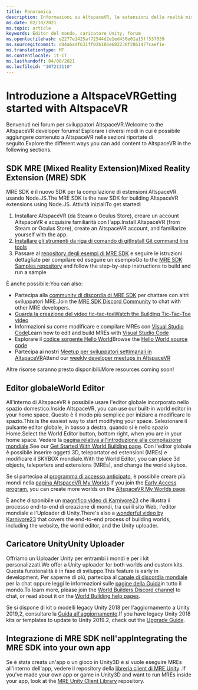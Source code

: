 ```yaml
---
title: Panoramica
description: Informazioni su AltspaceVR, le estensioni della realtà mista, l'editor mondiale e come ottenere assistenza durante lo sviluppo.
ms.date: 02/10/2021
ms.topic: article
keywords: Editor del mondo, caricatore Unity, forum
ms.openlocfilehash: e2277e1425af72544d2e1ed450e01a15ff537039
ms.sourcegitcommit: d84a6adf631ff02b106e682238f2861477caef1e
ms.translationtype: MT
ms.contentlocale: it-IT
ms.lasthandoff: 04/08/2021
ms.locfileid: "107213110"
---
```

# <a name="getting-started-with-altspacevr"></a><span data-ttu-id="ebcf9-104">Introduzione a AltspaceVR</span><span class="sxs-lookup"><span data-stu-id="ebcf9-104">Getting started with AltspaceVR</span></span>

<span data-ttu-id="ebcf9-105">Benvenuti nei forum per sviluppatori AltspaceVR.</span><span class="sxs-lookup"><span data-stu-id="ebcf9-105">Welcome to the AltspaceVR developer forums!</span></span> <span data-ttu-id="ebcf9-106">Esplorare i diversi modi in cui è possibile aggiungere contenuto a AltspaceVR nelle sezioni riportate di seguito.</span><span class="sxs-lookup"><span data-stu-id="ebcf9-106">Explore the different ways you can add content to AltspaceVR in the following sections.</span></span>

## <a name="mixed-reality-extension-mre-sdk"></a><span data-ttu-id="ebcf9-107">SDK MRE (Mixed Reality Extension)</span><span class="sxs-lookup"><span data-stu-id="ebcf9-107">Mixed Reality Extension (MRE) SDK</span></span>

<span data-ttu-id="ebcf9-108">MRE SDK è il nuovo SDK per la compilazione di estensioni AltspaceVR usando Node.JS.</span><span class="sxs-lookup"><span data-stu-id="ebcf9-108">The MRE SDK is the new SDK for building AltspaceVR extensions using Node.JS.</span></span> <span data-ttu-id="ebcf9-109">Attività iniziali</span><span class="sxs-lookup"><span data-stu-id="ebcf9-109">To get started:</span></span>

1. <span data-ttu-id="ebcf9-110">Installare AltspaceVR (da Steam o Oculus Store), creare un account AltspaceVR e acquisire familiarità con l'app.</span><span class="sxs-lookup"><span data-stu-id="ebcf9-110">Install AltspaceVR (from Steam or Oculus Store), create an AltspaceVR account, and familiarize yourself with the app.</span></span>
2. [<span data-ttu-id="ebcf9-111">Installare gli strumenti da riga di comando di git</span><span class="sxs-lookup"><span data-stu-id="ebcf9-111">Install Git command line tools</span></span>](https://git-scm.com/book/en/v2/Getting-Started-Installing-Git)
3. <span data-ttu-id="ebcf9-112">Passare al [repository degli esempi di MRE SDK](https://github.com/Microsoft/mixed-reality-extension-sdk-samples) e seguire le istruzioni dettagliate per compilare ed eseguire un esempio</span><span class="sxs-lookup"><span data-stu-id="ebcf9-112">Go to the [MRE SDK Samples repository](https://github.com/Microsoft/mixed-reality-extension-sdk-samples) and follow the step-by-step instructions to build and run a sample</span></span>

<span data-ttu-id="ebcf9-113">È anche possibile:</span><span class="sxs-lookup"><span data-stu-id="ebcf9-113">You can also:</span></span>

* <span data-ttu-id="ebcf9-114">Partecipa alla [community di discordia di MRE SDK](https://discord.com/invite/xyBcQec) per chattare con altri sviluppatori MRE.</span><span class="sxs-lookup"><span data-stu-id="ebcf9-114">Join the [MRE SDK Discord Community](https://discord.com/invite/xyBcQec) to chat with other MRE developers.</span></span>
* [<span data-ttu-id="ebcf9-115">Guarda la creazione del video tic-tac-toe</span><span class="sxs-lookup"><span data-stu-id="ebcf9-115">Watch the Building Tic-Tac-Toe video</span></span>](https://www.youtube.com/watch?v=DQHrdK9JSXI&ab_channel=AltspaceVR)
* <span data-ttu-id="ebcf9-116">Informazioni su come modificare e compilare MREs con [Visual Studio Code](https://github.com/Microsoft/mixed-reality-extension-sdk#using-visual-studio-code)</span><span class="sxs-lookup"><span data-stu-id="ebcf9-116">Learn how to edit and build MREs with [Visual Studio Code](https://github.com/Microsoft/mixed-reality-extension-sdk#using-visual-studio-code)</span></span>
* <span data-ttu-id="ebcf9-117">Esplorare il [codice sorgente Hello World](https://github.com/Microsoft/mixed-reality-extension-sdk-samples/tree/master/samples/hello-world)</span><span class="sxs-lookup"><span data-stu-id="ebcf9-117">Browse the [Hello World source code](https://github.com/Microsoft/mixed-reality-extension-sdk-samples/tree/master/samples/hello-world)</span></span>
* <span data-ttu-id="ebcf9-118">Partecipa ai nostri [Meetup per sviluppatori settimanali in AltspaceVR](https://account.altvr.com/channels/sdk)</span><span class="sxs-lookup"><span data-stu-id="ebcf9-118">Attend our [weekly developer meetups in AltspaceVR](https://account.altvr.com/channels/sdk)</span></span>

<span data-ttu-id="ebcf9-119">Altre risorse saranno presto disponibili.</span><span class="sxs-lookup"><span data-stu-id="ebcf9-119">More resources coming soon!</span></span>

## <a name="world-editor"></a><span data-ttu-id="ebcf9-120">Editor globale</span><span class="sxs-lookup"><span data-stu-id="ebcf9-120">World Editor</span></span>

<span data-ttu-id="ebcf9-121">All'interno di AltspaceVR è possibile usare l'editor globale incorporato nello spazio domestico.</span><span class="sxs-lookup"><span data-stu-id="ebcf9-121">Inside AltspaceVR, you can use our built-in world editor in your home space.</span></span> <span data-ttu-id="ebcf9-122">Questo è il modo più semplice per iniziare a modificare lo spazio.</span><span class="sxs-lookup"><span data-stu-id="ebcf9-122">This is the easiest way to start modifying your space.</span></span> <span data-ttu-id="ebcf9-123">Selezionare il pulsante editor globale, in basso a destra, quando si è nello spazio Home.</span><span class="sxs-lookup"><span data-stu-id="ebcf9-123">Select the World Editor button, bottom right, when you are in your home space.</span></span> <span data-ttu-id="ebcf9-124">Vedere la [pagina relativa all'introduzione alla compilazione mondiale](../world-building/world-building-getting-started.md).</span><span class="sxs-lookup"><span data-stu-id="ebcf9-124">See our [Get Started With World Building page](../world-building/world-building-getting-started.md).</span></span> <span data-ttu-id="ebcf9-125">Con l'editor globale è possibile inserire oggetti 3D, teleportator ed estensioni (MREs) e modificare il SKYBOX mondiale.</span><span class="sxs-lookup"><span data-stu-id="ebcf9-125">With the World Editor, you can place 3d objects, teleporters and extensions (MREs), and change the world skybox.</span></span>

<span data-ttu-id="ebcf9-126">Se si partecipa al [programma di accesso anticipato](../world-building/early-access.md), è possibile creare più mondi nella [pagina AltspaceVR My Worlds](https://account.altvr.com/users/sign_in).</span><span class="sxs-lookup"><span data-stu-id="ebcf9-126">If you join the [Early Access program](../world-building/early-access.md), you can create more worlds on the [AltspaceVR My Worlds page](https://account.altvr.com/users/sign_in).</span></span>

<span data-ttu-id="ebcf9-127">È anche disponibile un [magnifico video di Karnivore23](https://www.youtube.com/watch?v=G8xgR3cDMjk&ab_channel=MarkGill) che illustra il processo end-to-end di creazione di mondi, tra cui il sito Web, l'editor mondiale e l'Uploader di Unity.</span><span class="sxs-lookup"><span data-stu-id="ebcf9-127">There's also a [wonderful video by Karnivore23](https://www.youtube.com/watch?v=G8xgR3cDMjk&ab_channel=MarkGill) that covers the end-to-end process of building worlds, including the website, the world editor, and the Unity uploader.</span></span>

## <a name="unity-uploader"></a><span data-ttu-id="ebcf9-128">Caricatore Unity</span><span class="sxs-lookup"><span data-stu-id="ebcf9-128">Unity Uploader</span></span>

<span data-ttu-id="ebcf9-129">Offriamo un Uploader Unity per entrambi i mondi e per i kit personalizzati.</span><span class="sxs-lookup"><span data-stu-id="ebcf9-129">We offer a Unity uploader for both worlds and custom kits.</span></span> <span data-ttu-id="ebcf9-130">Questa funzionalità è in fase di sviluppo.</span><span class="sxs-lookup"><span data-stu-id="ebcf9-130">This feature is early in development.</span></span> <span data-ttu-id="ebcf9-131">Per saperne di più, partecipa al [canale di discordia mondiale](https://discord.com/invite/Kp59Frb) per la chat oppure leggi le informazioni sulle [pagine della Guida](../world-building/getting-help.md)in tutto il mondo.</span><span class="sxs-lookup"><span data-stu-id="ebcf9-131">To learn more, please join the [World Builders Discord channel](https://discord.com/invite/Kp59Frb) to chat, or read about it on the [World Building help pages](../world-building/getting-help.md).</span></span>

<span data-ttu-id="ebcf9-132">Se si dispone di kit o modelli legacy Unity 2018 per l'aggiornamento a Unity 2019,2, consultare la [Guida all'aggiornamento](https://developer.altvr.com/upgrade-2019-2/).</span><span class="sxs-lookup"><span data-stu-id="ebcf9-132">If you have legacy Unity 2018 kits or templates to update to Unity 2019.2, check out the [Upgrade Guide](https://developer.altvr.com/upgrade-2019-2/).</span></span>

## <a name="integrating-the-mre-sdk-into-your-own-app"></a><span data-ttu-id="ebcf9-133">Integrazione di MRE SDK nell'app</span><span class="sxs-lookup"><span data-stu-id="ebcf9-133">Integrating the MRE SDK into your own app</span></span>

<span data-ttu-id="ebcf9-134">Se è stata creata un'app o un gioco in Unity3D e si vuole eseguire MREs all'interno dell'app, vedere il repository della [libreria client di MRE Unity](https://github.com/Microsoft/mixed-reality-extension-unity) .</span><span class="sxs-lookup"><span data-stu-id="ebcf9-134">If you've made your own app or game in Unity3D and want to run MREs inside your app, look at the [MRE Unity Client Library](https://github.com/Microsoft/mixed-reality-extension-unity) repository.</span></span>
